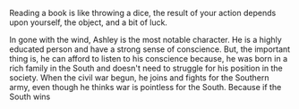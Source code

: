 Reading a book is like throwing a dice, the result of your action depends upon yourself, the object, and a bit of luck.

In gone with the wind, Ashley is the most notable character. He is a highly educated 
person and have a strong sense of conscience. But, the important thing is, he can afford to listen to his conscience because, he was born in a rich family in the South and doesn't need to struggle for his position in the society. When the civil war begun, he joins and fights for the Southern army, even though he thinks war is pointless for the South. Because if the South wins



